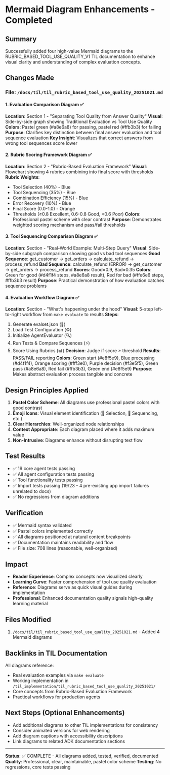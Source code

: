 # Mermaid Diagram Enhancements - Completed

## Summary
Successfully added four high-value Mermaid diagrams to the RUBRIC_BASED_TOOL_USE_QUALITY_V1 TIL documentation to enhance visual clarity and understanding of complex evaluation concepts.

## Changes Made

### File: `/docs/til/til_rubric_based_tool_use_quality_20251021.md`

#### 1. Evaluation Comparison Diagram ✅
**Location**: Section 1 - "Separating Tool Quality from Answer Quality"
**Visual**: Side-by-side graph showing Traditional Evaluation vs Tool Use Quality
**Colors**: Pastel green (#a8e6a8) for passing, pastel red (#ffb3b3) for failing
**Purpose**: Clarifies key distinction between final answer evaluation and tool sequence evaluation
**Key Insight**: Visualizes that correct answers from wrong tool sequences score lower

#### 2. Rubric Scoring Framework Diagram ✅
**Location**: Section 2 - "Rubric-Based Evaluation Framework"
**Visual**: Flowchart showing 4 rubrics combining into final score with thresholds
**Rubric Weights**:
- Tool Selection (40%) - Blue
- Tool Sequencing (35%) - Blue
- Combination Efficiency (15%) - Blue
- Error Recovery (10%) - Blue
- Final Score (0.0-1.0) - Orange
- Thresholds (≥0.8 Excellent, 0.6-0.8 Good, <0.6 Poor)
**Colors**: Professional pastel scheme with clear contrast
**Purpose**: Demonstrates weighted scoring mechanism and pass/fail thresholds

#### 3. Tool Sequencing Comparison Diagram ✅
**Location**: Section - "Real-World Example: Multi-Step Query"
**Visual**: Side-by-side subgraph comparison showing good vs bad tool sequences
**Good Sequence**: get_customer → get_orders → calculate_refund → process_refund
**Bad Sequence**: calculate_refund (ERROR) → get_customer → get_orders → process_refund
**Scores**: Good=0.9, Bad=0.35
**Colors**: Green for good (#d4f1f4 steps, #a8e6a8 result), Red for bad (#ffe6e6 steps, #ffb3b3 result)
**Purpose**: Practical demonstration of how evaluation catches sequence problems

#### 4. Evaluation Workflow Diagram ✅
**Location**: Section - "What's happening under the hood"
**Visual**: 5-step left-to-right workflow from `make evaluate` to results
**Steps**:
1. Generate evalset.json (📝)
2. Load Test Configuration (⚙️)
3. Initialize AgentEvaluator (🔍)
4. Run Tests & Compare Sequences (⚡)
5. Score Using Rubrics (📊)
**Decision**: Judge if score ≥ threshold
**Results**: PASS/FAIL reporting
**Colors**: Green start (#e8f5e9), Blue processing (#d4f1f4), Orange scoring (#fff3e0), Purple decision (#f3e5f5), Green pass (#a8e6a8), Red fail (#ffb3b3), Green end (#e8f5e9)
**Purpose**: Makes abstract evaluation process tangible and concrete

## Design Principles Applied

1. **Pastel Color Scheme**: All diagrams use professional pastel colors with good contrast
2. **Emoji Icons**: Visual element identification (🎯 Selection, 🔄 Sequencing, etc.)
3. **Clear Hierarchies**: Well-organized node relationships
4. **Context Appropriate**: Each diagram placed where it adds maximum value
5. **Non-Intrusive**: Diagrams enhance without disrupting text flow

## Test Results
- ✅ 19 core agent tests passing
- ✅ All agent configuration tests passing
- ✅ Tool functionality tests passing
- ✅ Import tests passing (19/23 - 4 pre-existing app import failures unrelated to docs)
- ✅ No regressions from diagram additions

## Verification
- ✅ Mermaid syntax validated
- ✅ Pastel colors implemented correctly
- ✅ All diagrams positioned at natural content breakpoints
- ✅ Documentation maintains readability and flow
- ✅ File size: 708 lines (reasonable, well-organized)

## Impact
- **Reader Experience**: Complex concepts now visualized clearly
- **Learning Curve**: Faster comprehension of tool use quality evaluation
- **Reference**: Diagrams serve as quick visual guides during implementation
- **Professional**: Enhanced documentation quality signals high-quality learning material

## Files Modified
1. `/docs/til/til_rubric_based_tool_use_quality_20251021.md` - Added 4 Mermaid diagrams

## Backlinks in TIL Documentation
All diagrams reference:
- Real evaluation examples via `make evaluate`
- Working implementation in `/til_implementation/til_rubric_based_tool_use_quality_20251021/`
- Core concepts from Rubric-Based Evaluation Framework
- Practical workflows for production agents

## Next Steps (Optional Enhancements)
- Add additional diagrams to other TIL implementations for consistency
- Consider animated versions for web rendering
- Add diagram captions with accessibility descriptions
- Link diagrams to related ADK documentation sections

---
**Status**: ✅ COMPLETE - All diagrams added, tested, verified, documented
**Quality**: Professional, clear, maintainable, pastel color scheme
**Testing**: No regressions, core tests passing
